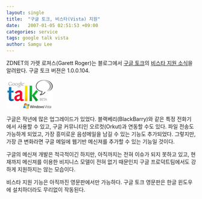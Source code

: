 ```yaml
---
layout: single
title:  "구글 토크, 비스타(Vista) 지원"
date:   2007-01-05 02:51:53 +09:00
categories: service
tags: google talk vista
author: Samgu Lee
---
```

ZDNET의 가렛 로져스(Garett Roger)는 블로그에서 [구글 토크](http://www.google.com/talk/)의 [비스타 지원 소식](http://blogs.zdnet.com/Google/?p=440)을 알려왔다. 구글 토크 버젼은 1.0.0.104.

![구글 토크, 비스타 지원](/assets/google-talk-at-vista.jpg)

구글은 작년에 많은 업그레이드가 있었다. 블랙베리(BlackBarry)와 같은 특정 전화기에서 사용할 수 있고, 구글 커뮤니티인 오르컷(Orkut)과 연동할 수도 있다. 파일 전송도 가능하게 되었고, 가장 흥미로운 음성메일을 남길 수 있는 기능도 추가되었다. 그렇지만, 가장 큰 변화라면 구글 메일에 웹기반 메신져를 추가할 수 있는 기능일 것이다.

구글의 메신져 개발은 적극적이긴 하지만, 아직까지는 전혀 이슈가 되지 못하고 있고, 현재까지 메신져를 이용한 비지니스 모델이 전혀 없기 때문인지 구글 프로덕트팀에서도 강하게 지원하지는 않는 모습이다.

비스타 지원 기능은 아직까진 영문판에서만 가능하다. 구글 토크 영문판은 한글 윈도우에 설치하더라도 무리없이 작동된다.
